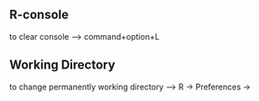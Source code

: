 ## R-console
to clear console --> command+option+L

## Working Directory
to change permanently working directory --> R ->  Preferences ->  
